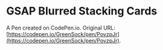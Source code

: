 # GSAP Blurred Stacking Cards

A Pen created on CodePen.io. Original URL: [https://codepen.io/GreenSock/pen/PovzpJr](https://codepen.io/GreenSock/pen/PovzpJr).

